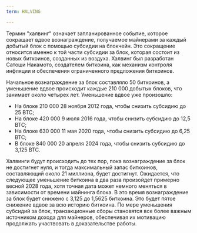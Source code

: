 ```yaml
---
term: HALVING

---
```

Термин "халвинг" означает запланированное событие, которое сокращает вдвое вознаграждение, получаемое майнерами за каждый добытый блок с помощью субсидии на блокчейн. Это сокращение относится именно к той части субсидии за блок, которая состоит из новых биткоинов, созданных из воздуха. Халвинг был разработан Сатоши Накамото, создателем биткоина, как механизм контроля инфляции и обеспечения ограниченного предложения биткоинов.

Начальное вознаграждение за блок составляло 50 биткоинов, а уменьшение вдвое происходит каждые 210 000 добытых блоков, что занимает около четырех лет. Уменьшение вдвое уже произошло:


- На блоке 210 000 28 ноября 2012 года, чтобы снизить субсидию до 25 BTC;
- На блоке 420 000 9 июля 2016 года, чтобы снизить субсидию до 12,5 BTC;
- На блоке 630 000 11 мая 2020 года, чтобы снизить субсидию до 6,25 BTC;
- В блоке 840 000 20 апреля 2024 года, чтобы снизить субсидию до 3,125 BTC.

Халвинги будут происходить до тех пор, пока вознаграждение за блок не достигнет нуля, и тогда максимальный запас биткоинов, составляющий около 21 миллиона, будет достигнут. Ожидается, что следующее уменьшение биткоина в два раза произойдет примерно весной 2028 года, хотя точная дата может немного меняться в зависимости от времени майнинга блока. В это время вознаграждение за блок будет снижено с 3,125 до 1,5625 биткоина. Это будет пятое снижение вдвое за всю историю биткоина. По мере уменьшения субсидий за блок, транзакционные сборы становятся все более важным источником дохода для майнеров, обеспечивая их мотивацию продолжать участвовать в доказательстве работы.
